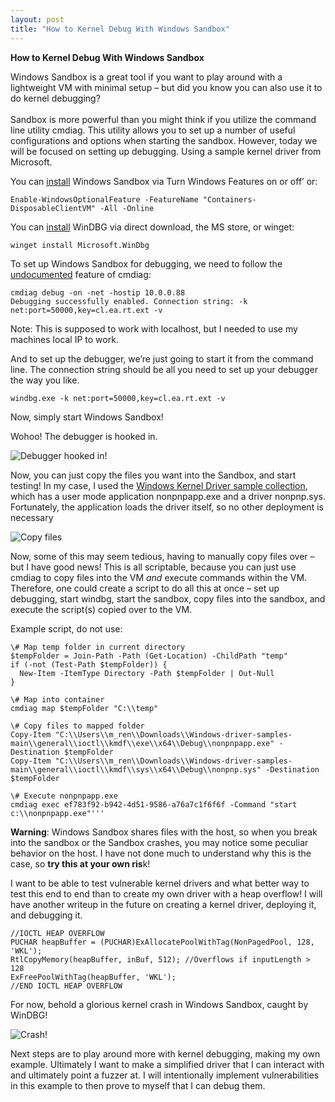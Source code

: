 ```yaml
---
layout: post
title: "How to Kernel Debug With Windows Sandbox"
---
```


**How to Kernel Debug With Windows Sandbox**

Windows Sandbox is a great tool if you want to play around with a lightweight VM with minimal setup – but did you know you can also use it to do kernel debugging?  
<br/>Sandbox is more powerful than you might think if you utilize the command line utility cmdiag. This utility allows you to set up a number of useful configurations and options when starting the sandbox. However, today we will be focused on setting up debugging. Using a sample kernel driver from Microsoft.

You can [install](https://learn.microsoft.com/en-us/windows/security/application-security/application-isolation/windows-sandbox/windows-sandbox-install#installation) Windows Sandbox via Turn Windows Features on or off’ or:

```Enable-WindowsOptionalFeature -FeatureName "Containers-DisposableClientVM" -All -Online```

You can [install](https://learn.microsoft.com/en-us/windows-hardware/drivers/debugger/) WinDBG via direct download, the MS store, or winget:

```winget install Microsoft.WinDbg```

To set up Windows Sandbox for debugging, we need to follow the [undocumented](https://stackoverflow.com/questions/62827157/can-the-windows-sandbox-feature-be-used-for-driver-testing) feature of cmdiag:

```
cmdiag debug -on -net -hostip 10.0.0.88
Debugging successfully enabled. Connection string: -k net:port=50000,key=cl.ea.rt.ext -v
```

Note: This is supposed to work with localhost, but I needed to use my machines local IP to work.

And to set up the debugger, we’re just going to start it from the command line. The connection string should be all you need to set up your debugger the way you like.

```windbg.exe -k net:port=50000,key=cl.ea.rt.ext -v```

Now, simply start Windows Sandbox!

Wohoo! The debugger is hooked in.  

![Debugger hooked in!](/_posts/assets/images/2025-6-6-1.png)

Now, you can just copy the files you want into the Sandbox, and start testing! In my case, I used the [Windows Kernel Driver sample collection](https://learn.microsoft.com/en-us/windows-hardware/drivers/kernel/sample-kernel-mode-drivers), which has a user mode application nonpnpapp.exe and a driver nonpnp.sys. Fortunately, the application loads the driver itself, so no other deployment is necessary

![Copy files](/_posts/assets/images/2025-6-6-2.png)

Now, some of this may seem tedious, having to manually copy files over – but I have good news! This is all scriptable, because you can just use cmdiag to copy files into the VM _and_ execute commands within the VM. Therefore, one could create a script to do all this at once – set up debugging, start windbg, start the sandbox, copy files into the sandbox, and execute the script(s) copied over to the VM.

Example script, do not use:

```
\# Map temp folder in current directory
$tempFolder = Join-Path -Path (Get-Location) -ChildPath "temp"
if (-not (Test-Path $tempFolder)) {
  New-Item -ItemType Directory -Path $tempFolder | Out-Null
}

\# Map into container
cmdiag map $tempFolder "C:\\temp"

\# Copy files to mapped folder
Copy-Item "C:\\Users\\m_ren\\Downloads\\Windows-driver-samples-main\\general\\ioctl\\kmdf\\exe\\x64\\Debug\\nonpnpapp.exe" -Destination $tempFolder
Copy-Item "C:\\Users\\m_ren\\Downloads\\Windows-driver-samples-main\\general\\ioctl\\kmdf\\sys\\x64\\Debug\\nonpnp.sys" -Destination $tempFolder

\# Execute nonpnpapp.exe
cmdiag exec ef783f92-b942-4d51-9586-a76a7c1f6f6f -Command "start c:\\nonpnpapp.exe"'''
```

**Warning**: Windows Sandbox shares files with the host, so when you break into the sandbox or the Sandbox crashes, you may notice some peculiar behavior on the host. I have not done much to understand why this is the case, so **try this at your own ris**k!

I want to be able to test vulnerable kernel drivers and what better way to test this end to end than to create my own driver with a heap overflow! I will have another writeup in the future on creating a kernel driver, deploying it, and debugging it.

```
//IOCTL HEAP OVERFLOW
PUCHAR heapBuffer = (PUCHAR)ExAllocatePoolWithTag(NonPagedPool, 128, 'WKL');
RtlCopyMemory(heapBuffer, inBuf, 512); //Overflows if inputLength > 128
ExFreePoolWithTag(heapBuffer, 'WKL');
//END IOCTL HEAP OVERFLOW
```

For now, behold a glorious kernel crash in Windows Sandbox, caught by WinDBG!  

![Crash!](/_posts/assets/images/2025-6-6-3.png)

Next steps are to play around more with kernel debugging, making my own example. Ultimately I want to make a simplified driver that I can interact with and ultimately point a fuzzer at. I will intentionally implement vulnerabilities in this example to then prove to myself that I can debug them.
